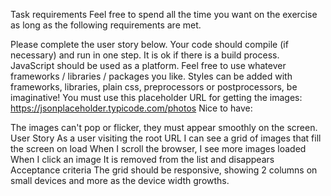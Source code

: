 Task requirements
Feel free to spend all the time you want on the exercise as long as the following requirements are met.

Please complete the user story below.
Your code should compile (if necessary) and run in one step. It is ok if there is a build process.
JavaScript should be used as a platform.
Feel free to use whatever frameworks / libraries / packages you like.
Styles can be added with frameworks, libraries, plain css, preprocessors or postprocessors, be imaginative!
You must use this placeholder URL for getting the images: https://jsonplaceholder.typicode.com/photos
Nice to have:

The images can't pop or flicker, they must appear smoothly on the screen.
User Story
As a user visiting the root URL
I can see a grid of images that fill the screen on load
When I scroll the browser, I see more images loaded
When I click an image It is removed from the list and disappears
Acceptance criteria
The grid should be responsive, showing 2 columns on small devices and more as the device width growths.
